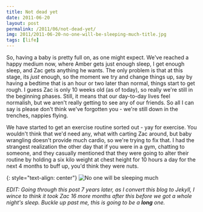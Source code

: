 ```yaml
---
title: Not dead yet
date: 2011-06-20
layout: post
permalink: /2011/06/not-dead-yet/
img: 2011/2011-06-20-no-one-will-be-sleeping-much-title.jpg
tags: [life]
---
```

So, having a baby is pretty full on, as one might expect. We've reached a happy medium now, where Amber gets just enough sleep, I get enough sleep, and Zac gets anything he wants. The only problem is that at this stage, its *just* enough, so the moment we try and change things up, say by having a bedtime that is an hour or two later than normal, things start to get rough. I guess Zac is only 10 weeks old (as of today), so really we're still in the beginning phases. Still, it means that our day-to-day lives feel normalish, but we aren't really getting to see any of our friends. So all I can say is please don't think we've forgotten you - we're still down in the trenches, nappies flying.

We have started to get an exercise routine sorted out - yay for exercise. You wouldn't think that we'd need any, what with carting Zac around, but baby wrangling doesn't provide much cardio, so we're trying to fix that. I had the strangest realization the other day that if you were in a gym, chatting to someone, and they casually mentioned that they were going to alter their routine by holding a six kilo weight at chest height for 10 hours a day for the next 4 months to buff up, you'd think they were nuts.

{: style="text-align: center"}
![No one will be sleeping much]({{site.baseurl}}/assets/img/2011/2011-06-20-no-one-will-be-sleeping-much.jpg)

*EDIT: Going through this post 7 years later, as I convert this blog to Jekyll, I wince to think it took Zac 16 more months after this before we got a whole night's sleep. Buckle up past me, this is going to be a **long** one.*